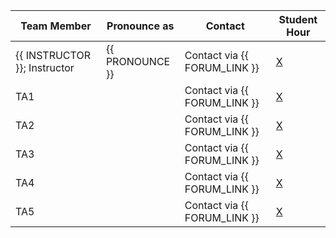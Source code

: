 | Team Member                  | Pronounce as    | Contact                      | Student Hour |
|------------------------------|-----------------|------------------------------|--------------|
| {{ INSTRUCTOR }}; Instructor | {{ PRONOUNCE }} | Contact via {{ FORUM_LINK }} | [X]()        |
| TA1                          |                 | Contact via {{ FORUM_LINK }} | [X]()        |
| TA2                          |                 | Contact via {{ FORUM_LINK }} | [X]()        |
| TA3                          |                 | Contact via {{ FORUM_LINK }} | [X]()        |
| TA4                          |                 | Contact via {{ FORUM_LINK }} | [X]()        |
| TA5                          |                 | Contact via {{ FORUM_LINK }} | [X]()        |
